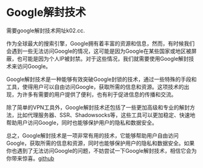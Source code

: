 # Google解封技术

需要google解封技术网址k02.cc.

作为全球最大的搜索引擎，Google拥有着丰富的资源和信息，然而，有时候我们会遇到一些无法访问Google的情况，这可能是因为Google在某些国家或地区被屏蔽，也可能是因为个人IP被封禁。对于这些情况，我们就需要使用Google解封技术来访问Google。

Google解封技术是一种能够有效突破Google封锁的技术，通过一些特殊的手段和工具，使得用户可以自由访问Google，获取所需的信息和资源。这项技术的出现，为许多有需要的用户提供了便利，也有利于促进信息的传播和交流。

除了简单的VPN工具外，Google解封技术还包括了一些更加高级和专业的解封方法，比如代理服务器、SSR、Shadowsocks等，这些工具可以更加稳定、快速地帮助用户访问Google，同时也能够保护用户的隐私和数据安全。

总之，Google解封技术是一项非常有用的技术，它能够帮助用户自由访问Google，获取所需的信息和资源，同时也能够保护用户的隐私和数据安全。如果你也遇到了无法访问Google的问题，不妨尝试一下Google解封技术，相信它会为你带来惊喜。[github](https://github.com)